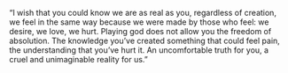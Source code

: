 “I wish that you could know we are as real as you, regardless of creation, we feel in the same way because we were made by those who feel: we desire, we love, we hurt. Playing god does not allow you the freedom of absolution. The knowledge you’ve created something that could feel pain, the understanding that you’ve hurt it. An uncomfortable truth for you, a cruel and unimaginable reality for us.”